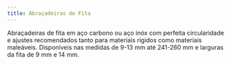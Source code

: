 ```yaml
---
title: Abraçadeiras de Fita
---
```


Abraçadeiras de fita em aço carbono ou aço inóx com perfeita circularidade e ajustes recomendados tanto para materiais rígidos como materiais maleáveis. Disponíveis nas medidas de 9-13 mm até 241-260 mm e larguras da fita de 9 mm e 14 mm.
